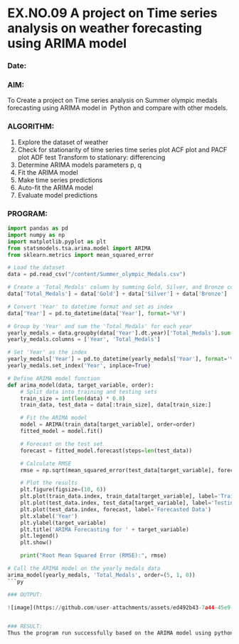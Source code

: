 # EX.NO.09   A project on Time series analysis on weather forecasting using ARIMA model 
### Date: 

### AIM:
To Create a project on Time series analysis on Summer olympic medals forecasting using ARIMA model in  Python and compare with other models.
### ALGORITHM:
1. Explore the dataset of weather 
2. Check for stationarity of time series time series plot
   ACF plot and PACF plot
   ADF test
   Transform to stationary: differencing
3. Determine ARIMA models parameters p, q
4. Fit the ARIMA model
5. Make time series predictions
6. Auto-fit the ARIMA model
7. Evaluate model predictions
### PROGRAM:
```py
import pandas as pd
import numpy as np
import matplotlib.pyplot as plt
from statsmodels.tsa.arima.model import ARIMA
from sklearn.metrics import mean_squared_error

# Load the dataset
data = pd.read_csv("/content/Summer_olympic_Medals.csv")

# Create a 'Total_Medals' column by summing Gold, Silver, and Bronze columns
data['Total_Medals'] = data['Gold'] + data['Silver'] + data['Bronze']

# Convert 'Year' to datetime format and set as index
data['Year'] = pd.to_datetime(data['Year'], format='%Y')

# Group by 'Year' and sum the 'Total_Medals' for each year
yearly_medals = data.groupby(data['Year'].dt.year)['Total_Medals'].sum().reset_index()
yearly_medals.columns = ['Year', 'Total_Medals']

# Set 'Year' as the index
yearly_medals['Year'] = pd.to_datetime(yearly_medals['Year'], format='%Y')
yearly_medals.set_index('Year', inplace=True)

# Define ARIMA model function
def arima_model(data, target_variable, order):
    # Split data into training and testing sets
    train_size = int(len(data) * 0.8)
    train_data, test_data = data[:train_size], data[train_size:]

    # Fit the ARIMA model
    model = ARIMA(train_data[target_variable], order=order)
    fitted_model = model.fit()

    # Forecast on the test set
    forecast = fitted_model.forecast(steps=len(test_data))

    # Calculate RMSE
    rmse = np.sqrt(mean_squared_error(test_data[target_variable], forecast))

    # Plot the results
    plt.figure(figsize=(10, 6))
    plt.plot(train_data.index, train_data[target_variable], label='Training Data')
    plt.plot(test_data.index, test_data[target_variable], label='Testing Data')
    plt.plot(test_data.index, forecast, label='Forecasted Data')
    plt.xlabel('Year')
    plt.ylabel(target_variable)
    plt.title('ARIMA Forecasting for ' + target_variable)
    plt.legend()
    plt.show()

    print("Root Mean Squared Error (RMSE):", rmse)

# Call the ARIMA model on the yearly medals data
arima_model(yearly_medals, 'Total_Medals', order=(5, 1, 0))
```py

### OUTPUT:

![image](https://github.com/user-attachments/assets/ed492b43-7a44-45e9-905b-4cc32b8ad08e)


### RESULT:
Thus the program run successfully based on the ARIMA model using python.
